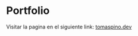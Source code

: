 # **Portfolio**

Visitar la pagina en el siguiente link: <a href="https://tomaspino.dev/" target="_blank">tomaspino.dev</a>
